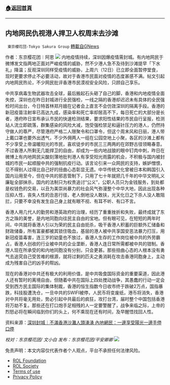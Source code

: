 ###  [:house:返回首頁](https://github.com/ourhimalayas/txt)
---


## 内地网民仇视港人捍卫人权周末去沙滩
` 東京櫻花団-Tokyo Sakura Group` [轉載自GNews](https://gnews.org/zh-hans/2162066/)

作者：东京樱花团︱阿恩
![](https://lh5.googleusercontent.com/6-ehMS7qXVfGbP-oCXqg7yGGBrGqQbpyWPQbGgvJlEq9qEPqsZBcSptb7dt7N4GKYknsVxPW5IYBPSz3pn84la9C1yMt7lTq8-gmUoxByizbRT1hVd7f9F2mG3K-enBKuUmuIgZ2)
内地疫情持续，深圳因爆疫情需封城。有内地网民于微博发文指两地正面对严峻疫情的威胁，然不少港人急不及待到沙滩提早「下水礼」降温；反观深圳同样受疫情的威胁，上周六（12日）已立即全面暂停堂食，现时更要求停止不必要活动，故对于香港市民面对疫情的态度甚感不满。帖文引起内地网民热论，不少网民批评香港市民漠视安全风险，只顾自己享乐。

中共享病毒生物武器攻击全球，最后搬起石头砸了自己的脚，香港和内地疫情全面失控，深圳也在昨日封城进行全民强检，一线之隔的香港却迟迟未有具体的全民强检时间出台，今日特首林郑月娥在记者会上直言不会仿效深圳的隔离手段。香港的新冠疫苗注射率已高达九成，感染率和死亡率却居高不下，每日死亡的大部分是长者，港府昨日宣布承认市民的快速检测结果，要求阳性结果的市民自行呈报，检测站人流立即疏落，群集感染的风险大减，饱受强检禁足和逼针压力的港人，仍然持守做人的尊严，尽管港府严格二人限聚令和口罩令，但这个周末风和日丽，港人带上戴口罩也要外出透气，不少外佣两人一组在公园空地上小聚，各区的沙滩上都有不少享受上帝温暖阳光的市民，喜欢徒步的市民三三两两的在郊野古径领略春意。不过香港人所剩无几能捍卫的自由，却成为一些内地战狼的眼中钉肉中刺，昨日在微博上有内地网民尖酸刻薄地批判港人有享受阳光雨露的机会，不积极与国内被封城的市民一起顺服中共的强制抗疫行动。该言论引来一众网民的支持，嫉妒憎恨，见不得别人过得比自己好的扭曲心态彰显无遗。中华传统文化曾被日本和韩国引入国内沿用至今，但在中共的邪恶管制下，只用了七十年就把几千年的中华文明礼义廉耻全部抹杀，国内的法制只为权贵追讨“公义”，公职人员只为金钱服务，到处都是权钱色的交易，以丑为美崇尚暴力的社会风气弥漫整个中华大地，因此出现各种压抑人性，丧失人性的丑恶行径，老人倒地没人敢扶，光天化日之下杀人没人敢阻拦，只要不幸没有发生自己身上就有眼不视、有耳不听、有口不言。

香港人用几代人的勤劳和港英政府的治理，经历了重重挫折和失败，最终成就了东方之珠的美誉，是内地同胞向往民主自由的宝地。但有眼可见，在短短的两年时间，中共就将香港人引以为荣的民主自由扼杀，吸干香港人积蓄的巨额外汇储备和财政储备，所有富豪都被其锁住吸血，基层的港人被中共享国安恶法暴力打压，用新冠疫苗毒害，连三岁的幼童也不放过，香港人生存的工作岗位被中共的外劳霸占，香港人创收的行业被中共的企业垄断，香港人连日常所需都被中共的钳制。香港人现在所承受的和内地同胞没有分别，只会更甚。那些扭曲心态的人根本没有勇气去追究自己受苦难的根源，就将过剩的匹夫之勇消耗在攻击香港同胞身上，主动成为残害自己的凶手的帮凶。

现在的香港对中共还有极大的利用价值，是中共吸食国际资金的重要渠道，因此港人还有暂时的离境自由，但随着中共在国际上四处搅动战争，其愚蠢的行动一定会受到西方民主国际的集体制裁，香港的恒生指数今日收市终于跌破2万点，国指暴跌，科技股遭洗仓，一旦中共的SWIFI被停，人民币将变废纸，港币将消失，香港对中共将毫无用处，势必引起中共最后的疯狂，攻打台湾，届时整个中国包括香港将万劫不复。那些还在打口炮手足相残的人一定要警醒了，战争来临之际，上帝的烈怒必将在瞬间临到你们的头上，何不乘现在还有时间，及早醒悟找回人性。

资料来源：[深圳封城｜不滿香港沙灘人頭湧湧 內地網民：一邊享受陽光一邊手停口停](https://hd.stheadline.com/news/realtime/hk/2318517/%E5%8D%B3%E6%99%82-%E6%B8%AF%E8%81%9E-%E6%B7%B1%E5%9C%B3%E5%B0%81%E5%9F%8E-%E4%B8%8D%E6%BB%BF%E9%A6%99%E6%B8%AF%E6%B2%99%E7%81%98%E4%BA%BA%E9%A0%AD%E6%B9%A7%E6%B9%A7-%E5%85%A7%E5%9C%B0%E7%B6%B2%E6%B0%91-%E4%B8%80%E9%82%8A%E4%BA%AB%E5%8F%97%E9%99%BD%E5%85%89%E4%B8%80%E9%82%8A%E6%89%8B%E5%81%9C%E5%8F%A3%E5%81%9C)

*校对：东京樱花团/ 文小白
发布：东京樱花团/平安卿卿*
![](https://assets.gnews.org/wp-content/uploads/2022/02/yht-9.jpg)
 

免责声明：本文内容仅代表作者个人观点，平台不承担任何法律风险。

- [ROL Foundation](https://rolfoundation.org/)
- [ROL Society](https://rolsociety.org/)
- [Terms of use](https://gnews.org/terms-of-use-3/)
- [Privacy Policy](https://gnews.org/privacy-policy/)
